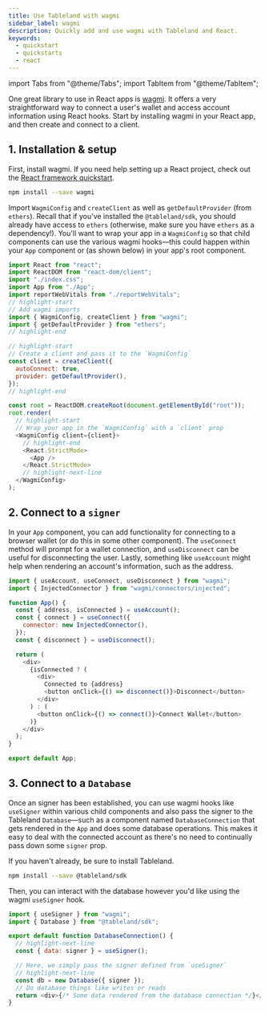 ```yaml
---
title: Use Tableland with wagmi
sidebar_label: wagmi
description: Quickly add and use wagmi with Tableland and React.
keywords:
  - quickstart
  - quickstarts
  - react
---
```


import Tabs from "@theme/Tabs";
import TabItem from "@theme/TabItem";

One great library to use in React apps is [wagmi](https://wagmi.sh/). It offers a very straightforward way to connect a user's wallet and access account information using React hooks. Start by installing wagmi in your React app, and then create and connect to a client.

## 1. Installation & setup

First, install wagmi. If you need help setting up a React project, check out the [React framework quickstart](reactjs).

```bash npm2yarn
npm install --save wagmi
```

Import `WagmiConfig` and `createClient` as well as `getDefaultProvider` (from `ethers`). Recall that if you've installed the `@tableland/sdk`, you should already have access to `ethers` (otherwise, make sure you have `ethers` as a dependency!). You'll want to wrap your app in a `WagmiConfig` so that child components can use the various wagmi hooks—this could happen within your `App` component or (as shown below) in your app's root component.

```js title="src/index.js"
import React from "react";
import ReactDOM from "react-dom/client";
import "./index.css";
import App from "./App";
import reportWebVitals from "./reportWebVitals";
// highlight-start
// Add wagmi imports
import { WagmiConfig, createClient } from "wagmi";
import { getDefaultProvider } from "ethers";
// highlight-end

// highlight-start
// Create a client and pass it to the `WagmiConfig`
const client = createClient({
  autoConnect: true,
  provider: getDefaultProvider(),
});
// highlight-end

const root = ReactDOM.createRoot(document.getElementById("root"));
root.render(
  // highlight-start
  // Wrap your app in the `WagmiConfig` with a `client` prop
  <WagmiConfig client={client}>
    // highlight-end
    <React.StrictMode>
      <App />
    </React.StrictMode>
    // highlight-next-line
  </WagmiConfig>
);
```

## 2. Connect to a `signer`

In your `App` component, you can add functionality for connecting to a browser wallet (or do this in some other component). The `useConnect` method will prompt for a wallet connection, and `useDisconnect` can be useful for disconnecting the user. Lastly, something like `useAccount` might help when rendering an account's information, such as the address.

```js title="src/App.js"
import { useAccount, useConnect, useDisconnect } from "wagmi";
import { InjectedConnector } from "wagmi/connectors/injected";

function App() {
  const { address, isConnected } = useAccount();
  const { connect } = useConnect({
    connector: new InjectedConnector(),
  });
  const { disconnect } = useDisconnect();

  return (
    <div>
      {isConnected ? (
        <div>
          Connected to {address}
          <button onClick={() => disconnect()}>Disconnect</button>
        </div>
      ) : (
        <button onClick={() => connect()}>Connect Wallet</button>
      )}
    </div>
  );
}

export default App;
```

## 3. Connect to a `Database`

Once an signer has been established, you can use wagmi hooks like `useSigner` within various child components and also pass the signer to the Tableland `Database`—such as a component named `DatabaseConnection` that gets rendered in the `App` and does some database operations. This makes it easy to deal with the connected account as there's no need to continually pass down some `signer` prop.

If you haven't already, be sure to install Tableland.

```bash npm2yarn
npm install --save @tableland/sdk
```

Then, you can interact with the database however you'd like using the wagmi `useSigner` hook.

```js title="src/DatabaseConnection.js"
import { useSigner } from "wagmi";
import { Database } from "@tableland/sdk";

export default function DatabaseConnection() {
  // highlight-next-line
  const { data: signer } = useSigner();

  // Here, we simply pass the signer defined from `useSigner`
  // highlight-next-line
  const db = new Database({ signer });
  // Do database things like writes or reads
  return <div>{/* Some data rendered from the database connection */}</div>;
}
```
